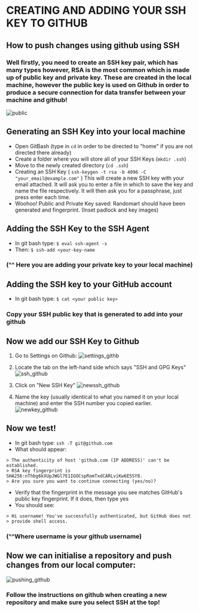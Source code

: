 # CREATING AND ADDING YOUR SSH KEY TO GITHUB

## How to push changes using github using SSH

### Well firstly, you need to create an SSH key pair, which has many types however, RSA is the most common which is made up of public key and private key. These are created in the local machine, however the public key is used on Github in order to produce a secure connection for **data transfer** between your machine and github!
![public](https://user-images.githubusercontent.com/129324316/231217681-160aa26a-5cc9-459f-90d3-9c8f3c427b23.png)


## Generating an SSH Key into your local machine 

- Open GitBash (type in `cd` in order to be directed to "home" if you are not directed there already)
- Create a folder where you will store all of your SSH Keys (`mkdir .ssh`)
- Move to the newly created directory (`cd .ssh`)
- Creating an SSH Key (    `ssh-keygen -t rsa -b 4096 -C "your_email@example.com"` ) This will create a new SSH key with your email attached. It will ask you to enter a file in which to save the key and name the file respectively. It will then ask you for a passphrase, just press enter each time.
- Woohoo! Public and Private Key saved: Randomart should have been generated and fingerprint. (Inset padlock and key images)

## Adding the SSH Key to the SSH Agent

- In git bash type:
`$ eval ssh-agent -s `
- Then:
`$ ssh-add <your-key-name`
### (^^ Here you are adding your private key to your local machine)

## Adding the SSH key to your GitHub account

- In git bash type:
`$ cat <your public key> `
### Copy your SSH public key that is generated to add into your github

## Now we add our SSH Key to Github

1. Go to Settings on Github:
![settings_githb](https://user-images.githubusercontent.com/129324316/231215183-b8bdab38-26a7-4c07-8b7d-f9e1e751016c.png)

2. Locate the tab on the left-hand side which says "SSH and GPG Keys"
![ssh_github](https://user-images.githubusercontent.com/129324316/231215230-4f7a4cfe-79af-4b14-b0aa-9479e9a56673.png)

3. Click on "New SSH Key"
![newssh_github](https://user-images.githubusercontent.com/129324316/231215300-e79f6151-490f-4c9f-8c9a-c2ab2deb81d2.png)

4. Name the key  (usually identical to what you named it on your local machine) and enter the SSH number you copied earlier.
![newkey_github](https://user-images.githubusercontent.com/129324316/231215333-56c25716-79be-48a8-b201-8dcefa4543ad.png)



## Now we test! 

- In git bash type:
`ssh -T git@github.com`
- What should appear:
```
> The authenticity of host 'github.com (IP ADDRESS)' can't be established.
> RSA key fingerprint is SHA256:nThbg6kXUpJWGl7E1IGOCspRomTxdCARLviKw6E5SY8.
> Are you sure you want to continue connecting (yes/no)?
```
- Verify that the fingerprint in the message you see matches GitHub's public key fingerprint. If it does, then type yes
- You should see:
```
> Hi username! You've successfully authenticated, but GitHub does not
> provide shell access.
```
### (^^Where username is your github username)

## Now we can initialise a repository and push changes from our local computer:
![pushing_github](https://user-images.githubusercontent.com/129324316/231215382-431dea83-a55f-46d2-910e-240aeb16f363.png)

### Follow the instructions on github when creating a new repository and make sure you select SSH at the top!

